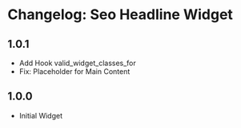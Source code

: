 # Changelog: Seo Headline Widget

## 1.0.1

* Add Hook valid_widget_classes_for
* Fix: Placeholder for Main Content

## 1.0.0

* Initial Widget

